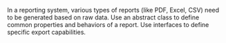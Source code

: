 In a reporting system, various types of reports (like PDF, Excel, CSV) need to be generated based on raw data. Use an
abstract class to define common properties and behaviors of a report. Use interfaces to define specific export
capabilities.

